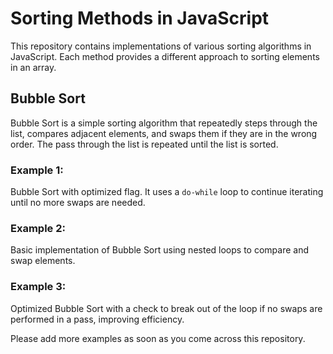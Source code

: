 # Sorting Methods in JavaScript

This repository contains implementations of various sorting algorithms in JavaScript. Each method provides a different approach to sorting elements in an array.

## Bubble Sort

Bubble Sort is a simple sorting algorithm that repeatedly steps through the list, compares adjacent elements, and swaps them if they are in the wrong order. The pass through the list is repeated until the list is sorted.

### Example 1:

Bubble Sort with optimized flag. It uses a `do-while` loop to continue iterating until no more swaps are needed.

### Example 2:

Basic implementation of Bubble Sort using nested loops to compare and swap elements.

### Example 3:

Optimized Bubble Sort with a check to break out of the loop if no swaps are performed in a pass, improving efficiency.

Please add more examples as soon as you come across this repository.
